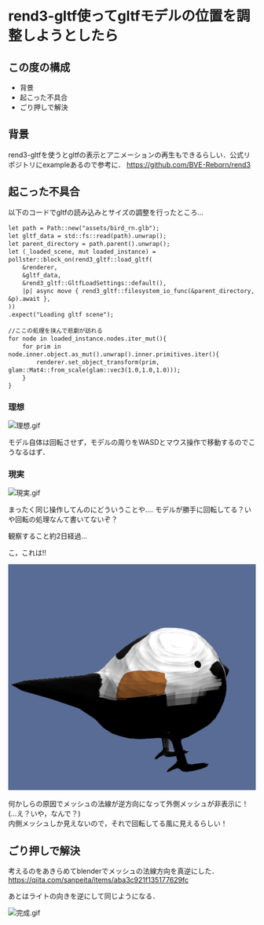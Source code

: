 # rend3-gltf使ってgltfモデルの位置を調整しようとしたら

## この度の構成

* 背景
* 起こった不具合
* ごり押しで解決

## 背景

rend3-gltfを使うとgltfの表示とアニメーションの再生もできるらしい．公式リポジトリにexampleあるので参考に．
https://github.com/BVE-Reborn/rend3

## 起こった不具合

以下のコードでgltfの読み込みとサイズの調整を行ったところ...

```
let path = Path::new("assets/bird_rn.glb");
let gltf_data = std::fs::read(path).unwrap();
let parent_directory = path.parent().unwrap();
let (_loaded_scene, mut loaded_instance) = pollster::block_on(rend3_gltf::load_gltf(
    &renderer,
    &gltf_data,
    &rend3_gltf::GltfLoadSettings::default(),
    |p| async move { rend3_gltf::filesystem_io_func(&parent_directory, &p).await },
))
.expect("Loading gltf scene");

//ここの処理を挟んで悲劇が訪れる
for node in loaded_instance.nodes.iter_mut(){
    for prim in node.inner.object.as_mut().unwrap().inner.primitives.iter(){
        renderer.set_object_transform(prim, glam::Mat4::from_scale(glam::vec3(1.0,1.0,1.0)));
    }
}

```

### 理想

![理想.gif](gif/gltfバグ問題/理想.gif)

モデル自体は回転させず，モデルの周りをWASDとマウス操作で移動するのでこうなるはず．

### 現実

![現実.gif](gif/gltfバグ問題/現実.gif)

まったく同じ操作してんのにどういうことや....
モデルが勝手に回転してる？いや回転の処理なんて書いてないぞ？

観察すること約2日経過...

こ，これは!!

![原因解明.gif](image/gltfバグ問題/原因究明.png)

何かしらの原因でメッシュの法線が逆方向になって外側メッシュが非表示に！(...え？いや，なんで？)  
内側メッシュしか見えないので，それで回転してる風に見えるらしい！

## ごり押しで解決

考えるのをあきらめてblenderでメッシュの法線方向を真逆にした．
https://qiita.com/sanpeita/items/aba3c921f135177629fc

あとはライトの向きを逆にして同じようになる．

![完成.gif](gif/gltfバグ問題/完成.gif)

